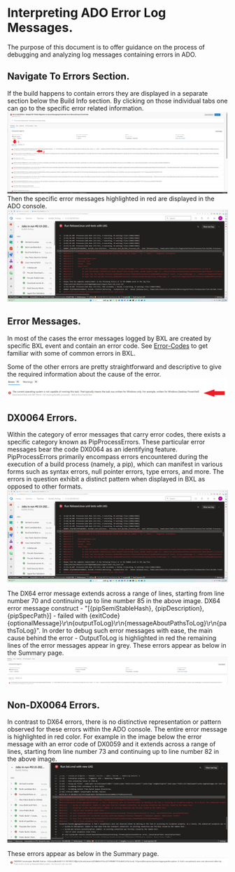 # Interpreting ADO Error Log Messages.
The purpose of this document is to offer guidance on the process of debugging and analyzing log messages containing errors in ADO.

## Navigate To Errors Section.
If the build happens to contain errors they are displayed in a separate section below the Build Info section. By clicking on those individual tabs one can go to the specific error related information.
![Screenshot of ADO Summary page with arrows for navigating to specific errors in the build](./ADO-Build-Info-Page.png)
Then the specific error messages highlighted in red are displayed in the ADO console.
![Screenshot of ADO console with errors](./Specific-Error-Section.png)

## Error Messages.
In most of the cases the error messages logged by BXL are created by specific BXL event and contain an error code. 
See [Error-Codes](Wiki/Interpreting-BXL-Outputs/Interpreting-ADO-Console-Error-Messages.md) to get familiar with some of common errors in BXL. 

Some of the other errors are pretty straightforward and descriptive to give the required information about the cause of the error.
![Screenshot of ADO console with common errors](./General-Error-Messages.png)

## DX0064 Errors.
Within the category of error messages that carry error codes, there exists a specific category known as PipProcessErrors. These particular error messages bear the code DX0064 as an identifying feature. PipProcessErrors primarily encompass errors encountered during the execution of a build process (namely, a pip), which can manifest in various forms such as syntax errors, null pointer errors, type errors, and more. The errors in question exhibit a distinct pattern when displayed in BXL as opposed to other formats.
![Screenshot of DX64 errors](./Specific-Error-Section.png)

The DX64 error message extends across a range of lines, starting from line number 70 and continuing up to line number 85 in the above image.
DX64 error message construct - "[{pipSemiStableHash}, {pipDescription}, {pipSpecPath}] - failed with {exitCode} {optionalMessage}\r\n{outputToLog}\r\n{messageAboutPathsToLog}\r\n{pathsToLog}".
In order to debug such error messages with ease, the main cause behind the error - OutputToLog is highlighted in red the remaining lines of the error messages appear in grey.
These errors appear as below in the Summary page.
![Screenshot of DX64 errors in Summary page](./DX64-Summary-Page.png)

## Non-DX0064 Errors.
In contrast to DX64 errors, there is no distinctive representation or pattern observed for these errors within the ADO console. The entire error message is highlighted in red color.
For example in the image below the error message with an error code of DX0059 and it extends across a range of lines, starting from line number 73 and continuing up to line number 82 in the above image.
![Screenshot of Non-DX64 errors](./Non-DX64-Errors.png)

These errors appear as below in the Summary page.
![Screenshot of Non-DX64 errors in Summary page](./Non-DX64-Summary-Page.png)
